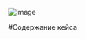 ![image](https://github.com/user-attachments/assets/74dcd078-a291-4090-b815-2cd1b38d9b1a)

#Содержание кейса
